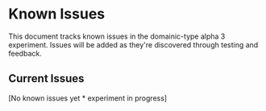 # Known Issues

This document tracks known issues in the domainic-type alpha 3 experiment. Issues will be added as they're discovered through
testing and feedback.

## Current Issues

[No known issues yet * experiment in progress]
